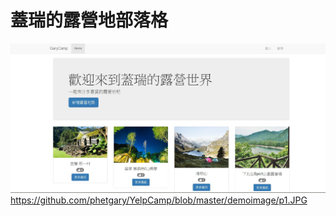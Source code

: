 # 蓋瑞的露營地部落格

![image](https://github.com/phetgary/YelpCamp/blob/master/demoimage/p1.JPG)
https://github.com/phetgary/YelpCamp/blob/master/demoimage/p1.JPG
